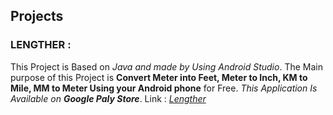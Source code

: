 ## Projects
### LENGTHER : 
This Project is Based on *Java and made by Using Android Studio*. The Main purpose of this Project is **Convert Meter into Feet, Meter to Inch, KM to Mile, MM to Meter Using your Android phone** for Free. _This Application Is Available on **Google Paly Store**_. Link : _[Lengther](http://bit.ly/Lengther)_
